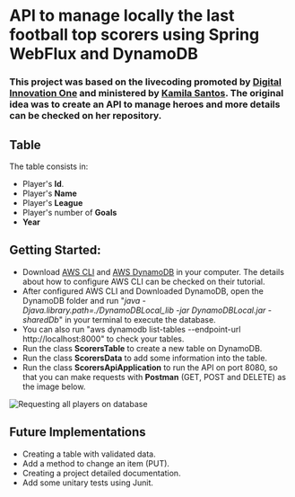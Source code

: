 # API to manage locally the last football top scorers using Spring WebFlux and DynamoDB

### This project was based on the livecoding promoted by [Digital Innovation One](https://digitalinnovation.one/) and ministered by    [Kamila    Santos](https://github.com/Kamilahsantos/Heroes-SpringWebflux-API).    The original idea was to create an API to manage heroes and more    details can be checked on her repository.

## Table
 The table consists in:
 - Player's **Id**.
 - Player's **Name**
 - Player's **League**
 - Player's number of **Goals**
 - **Year**

## Getting Started:

 - Download [AWS CLI](https://docs.aws.amazon.com/cli/latest/userguide/install-cliv2.html) and [AWS DynamoDB](https://docs.aws.amazon.com/amazondynamodb/latest/developerguide/DynamoDBLocal.html) in your computer. The details about how to configure AWS CLI can be checked on their tutorial.
 - After configured AWS CLI and Downloaded DynamoDB, open the DynamoDB folder and run "*java -Djava.library.path=./DynamoDBLocal_lib -jar DynamoDBLocal.jar -sharedDb*" in your terminal to execute the database.
 - You can also run "aws dynamodb list-tables --endpoint-url http://localhost:8000" to check your tables.
 - Run the class **ScorersTable** to create a new table on DynamoDB.
 - Run the class **ScorersData** to add some information into the table.
 - Run the class **ScorersApiApplication** to run the API on port 8080, so that you can make requests with **Postman** (GET, POST and DELETE) as the image below.

![Requesting all players on database](https://i.imgur.com/ShWdKuJ.png)

## Future Implementations
 - Creating a table with validated data.
 - Add a method to change an item (PUT).
 - Creating a project detailed documentation.
 - Add some unitary tests using Junit.
